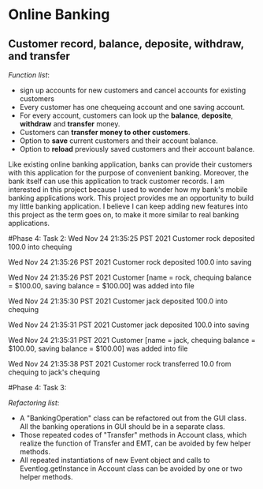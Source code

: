 # Online Banking

## Customer record, balance, deposite, withdraw, and transfer

*Function list*:
- sign up accounts for new customers and cancel accounts for existing customers
- Every customer has one chequeing account and one saving account.
- For every account, customers can look up the **balance**, **deposite**, **withdraw** and **transfer** money.
- Customers can **transfer money to other customers**.
- Option to **save** current customers and their account balance.
- Option to **reload** previously saved customers and their account balance.

Like existing online banking application, banks can provide their customers with this application for the purpose of convenient banking.
Moreover, the bank itself can use this application to track customer records. I am interested in this project because I used to wonder how my bank's mobile banking applications work. 
This project provides me an opportunity to build my little banking application. I believe I can keep adding new features into this project as the term goes on, to make it more similar to real banking applications. 


#Phase 4: Task 2:
Wed Nov 24 21:35:25 PST 2021
Customer rock deposited 100.0 into chequing

Wed Nov 24 21:35:26 PST 2021
Customer rock deposited 100.0 into saving

Wed Nov 24 21:35:26 PST 2021
Customer [name = rock, chequing balance = $100.00, saving balance = $100.00] was added into file

Wed Nov 24 21:35:30 PST 2021
Customer jack deposited 100.0 into chequing

Wed Nov 24 21:35:31 PST 2021
Customer jack deposited 100.0 into saving

Wed Nov 24 21:35:31 PST 2021
Customer [name = jack, chequing balance = $100.00, saving balance = $100.00] was added into file

Wed Nov 24 21:35:38 PST 2021
Customer rock transferred 10.0 from chequing to jack's chequing

#Phase 4: Task 3:

*Refactoring list*:
- A "BankingOperation" class can be refactored out from the GUI class. All the banking operations in GUI should be in a separate class.
- Those repeated codes of "Transfer" methods in Account class, which realize the function of Transfer and EMT, can be avoided by few helper methods.
- All repeated instantiations of new Event object and calls to Eventlog.getInstance in Account class can be avoided by one or two helper methods.
